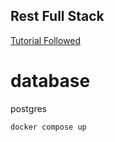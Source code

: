 ## Rest Full Stack

[Tutorial Followed](https://www.youtube.com/watch?v=FYVbt6YFMsM&t=10s)

# database

postgres

```
docker compose up
```